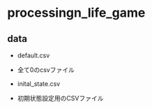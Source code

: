 # processingn_life_game

## data
* default.csv
 - 全て0のcsvファイル
* inital_state.csv
 - 初期状態設定用のCSVファイル
